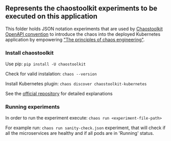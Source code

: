 ## Represents the chaostoolkit experiments to be executed on this application
This folder holds JSON notation experiments that are used by [Chaostoolkit OpenAPI convention](https://chaostoolkit.org/) to introduce the chaos into the deployed Kubernetes application by empowering ["The principles of chaos engineering"](http://principlesofchaos.org/?lang=ENcontent).

### Install chaostoolkit

Use pip:
```pip install -U chaostoolkit```

Check for valid instalation:
```chaos --version```

Install Kubernetes plugin:
```chaos discover chaostoolkit-kubernetes```

See the [official repository](https://github.com/chaostoolkit/chaostoolkit) for detailed explanations

### Running experiments

In order to run the experiment execute:
```chaos run <experiment-file-path>```

For example run:
```chaos run sanity-check.json```
experiment, that will check if all the microservices are healthy and if all pods are in 'Running' status.